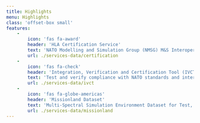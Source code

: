 ```yaml
---
title: Highlights
menu: Highlights
class: 'offset-box small'
features:
    -
        icon: 'fas fa-award'
        header: 'HLA Certification Service'
        text: 'NATO Modelling and Simulation Group (NMSG) M&S Interoperability Compliance Certification'
        url: ./services-data/certification
    -
        icon: 'fas fa-check'
        header: 'Integration, Verification and Certification Tool (IVCT)'
        text: 'Test and verify compliance with NATO standards and interoperability requirements for federated distributed simulation.'
        url: ./services-data/ivct
    -
        icon: 'fas fa-globe-americas'
        header: 'Missionland Dataset'
        text: 'Multi-Spectral Simulation Environment Dataset for Test, Evaluation and Training Missions'
        url: ./services-data/missionland
---
```


